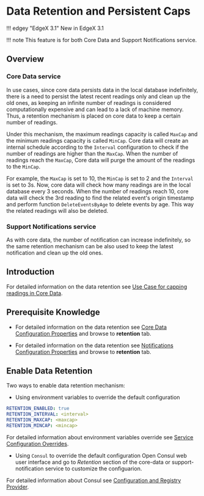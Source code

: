 # Data Retention and Persistent Caps

!!! edgey "EdgeX 3.1"
    New in EdgeX 3.1

!!! note
    This feature is for both Core Data and Support Notifications service.

## Overview

### Core Data service
In use cases, since core data persists data in the local database indefinitely, there is a need to persist the latest recent readings only and clean up the old ones, as keeping an infinite number of readings is considered computationally expensive and can lead to a lack of machine memory. Thus, a retention mechanism is placed on core data to keep a certain number of readings.

Under this mechanism, the maximum readings capacity is called <code>MaxCap</code> and the minimum readings capacity is called <code>MinCap</code>. Core data will create an internal schedule according to the <code>Interval</code> configuration to check if the number of readings are higher than the <code>MaxCap</code>. When the number of readings reach the <code>MaxCap</code>, Core data will purge the amount of the readings to the <code>MinCap</code>.

For example, the <code>MaxCap</code> is set to 10, the <code>MinCap</code> is set to 2 and the <code>Interval</code> is set to 3s. Now, core data will check how many readings are in the local database every 3 seconds. When the number of readings reach 10, core data will check the 3rd reading to find the related event's origin timestamp and perform function <code>DeleteEventsByAge</code> to delete events by age. This way the related readings will also be deleted.

### Support Notifications service
As with core data, the number of notification can increase indefinitely, so the same retention mechanism can be also used to keep the latest notification and clean up the old ones. 

## Introduction

For detailed information on the data retention see [Use Case for capping readings in Core Data](../design/ucr/Core-Data-Retention.md).

## Prerequisite Knowledge

- For detailed information on the data retention see [Core Data Configuration Properties](../microservices/core/data/Configuration.md) and browse to **retention** tab.

- For detailed information on the data retention see [Notifications Configuration Properties](../microservices/support/notifications/Configuration.md#configuration-properties) and browse to **retention** tab.

## Enable Data Retention
Two ways to enable data retention mechanism:

- Using environment variables to override the default configuration
```yaml
RETENTION_ENABLED: true 
RETENTION_INTERVAL: <interval>  
RETENTION_MAXCAP: <maxcap>
RETENTION_MINCAP: <mincap>  
```

For detailed information about environment variables override see [Service Configuration Overrides](../microservices/configuration/CommonEnvironmentVariables.md#service-configuration-overrides).

- Using <code>Consul</code> to override the default configuration
Open Consul web user interface and go to *Retention* section of the core-data or support-notification service to customize the configuarion.

For detailed information about Consul see [Configuration and Registry Provider](../microservices/configuration/ConfigurationAndRegistry.md#web-user-interface).